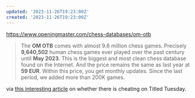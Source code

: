 ```yaml
---
updated: '2023-11-26T19:23:00Z'
created: '2023-11-26T19:23:00Z'
---
```

https://www.openingmaster.com/chess-databases/om-otb

> The **OM OTB** comes with almost 9.6 million chess games. Precisely **9,640,502** human chess games ever played over the past century until **May 2023**. This is the biggest and most clean chess database found on the Internet. And the price remains the same as last year at **59 EUR**. Within this price, you get monthly updates. Since the last period, we added more than 200K games.

via [this interesting article](https://dorianquelle.github.io/blog/How-To-Catch-Smart-Cheaters/) on whether there is cheating on Titled Tuesday.